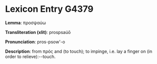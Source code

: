 # Lexicon Entry G4379

**Lemma**: προσψαύω

**Transliteration (xlit)**: prospsaúō

**Pronunciation**: pros-psow'-o

**Description**:
from πρός and  (to touch); to impinge, i.e. lay a finger on (in order to relieve):--touch.
